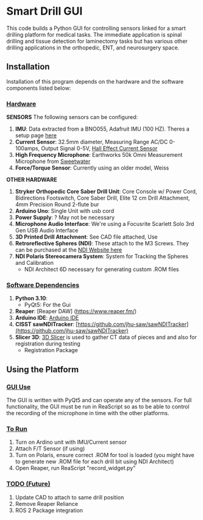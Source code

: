 # Smart Drill GUI 

This code builds a Python GUI for controlling sensors linked for a smart drilling platform for medical tasks. The immediate application is spinal drilling and tissue detection for laminectomy tasks but has various other drilling applications in the orthopedic, ENT, and neurosurgery space.


## Installation
Installation of this program depends on the hardware and the software components listed below:


### **<u>Hardware</u>**


**SENSORS**
The following sensors can be configured:
1. **IMU**: Data extracted from a BNO055, Adafruit IMU (100 HZ). Theres a setup page [here](https://learn.adafruit.com/adafruit-bno055-absolute-orientation-sensor) 
2. **Current Sensor**: 32.5mm diameter, Measuring Range AC/DC 0-100amps, Output Signal 0-5V, [Hall Effect Current Sensor](https://www.ato.com/hall-effect-current-sensor-20a-to-2000a?affiliate=shopping&gclid=CjwKCAjw0dKXBhBPEiwA2bmObQ5OSWntZQFYQCi-ZZZS-ALRPwt0HOrH3kyMgdXkIS0IxyknPLNv9xoCYfcQAvD_BwE)
3. **High Frequency Microphone**: Earthworks 50k Omni Measurement Microphone from [Sweetwater](https://www.sweetwater.com/store/detail/M50--earthworks-m50-50khz-omnidirectional-measurement-microphone?main_web_category_rollup=2/23/105&mrkgadid=&mrkgcl=28&mrkgen=gpla&mrkgbflag=1&mrkgcat=drums&percussion&acctid=21700000001645388&dskeywordid=92700072478779155&lid=92700072478779155&ds_s_kwgid=58700007963105270&ds_s_inventory_feed_id=97700000007215323&dsproductgroupid=1720832031358&product_id=M50&prodctry=US&prodlang=en&channel=online&storeid=&device=c&network=u&matchtype=&adpos=largenumber&locationid=9007915&creative=615094225367&targetid=pla-1720832031358&campaignid=17962511191&awsearchcpc=&gclid=Cj0KCQjwgO2XBhCaARIsANrW2X1BCU2Z38AGIWfbqYU1OGVqii0Jh_oywba0EATVshacKn6OnbCR5OcaApjvEALw_wcB&gclsrc=aw.ds)
4. **Force/Torque Sensor**: Currently using an older model, Weiss 

**OTHER HARDWARE**
1. **Stryker Orthopedic Core Saber Drill Unit**:  Core Console w/ Power Cord, Bidirections Footswitch, Core Saber Drill, Elite 12 cm Drill Attachment, 4mm Precision Round 2-flute bur
1. **Arduino Uno**: Single Unit with usb cord
2. **Power Supply**: ? May not be necessary
3. **Microphone Audio Interface**: We're using a Focusrite Scarlett Solo 3rd Gen USB Audio Interface
2. **3D Printed Drill Attachment**: See CAD file attached, Use
3. **Retroreflective Spheres (NDI)**: These attach to the M3 Screws. They can be purchased at the [NDI Website here](https://www.ndigital.com/optical-measurement-technology/passive-marker-spheres/disposable-reflective-marker-sphere/)
4. **NDI Polaris Stereocamera System**: System for Tracking the Spheres and Calibration
    - NDI Architect 6D necessary for generating custom .ROM files


### **<u>Software Dependencies</u>**
1. **Python 3.10**:
    - PyQt5: For the Gui
2. **Reaper**: [Reaper DAW] (https://www.reaper.fm/)
3. **Arduino IDE**: [Arduino IDE](https://www.arduino.cc/en/software-)
4. **CISST sawNDITracker**: [https://github.com/jhu-saw/sawNDITracker](https://github.com/jhu-saw/sawNDITracker)
5. **Slicer 3D**: [3D Slicer](https://www.slicer.org/) is used to gather CT data of pieces and and also for registration during testing
    - Registration Package


## Using the Platform

### **<u>GUI Use</u>**
The GUI is written with PyQt5 and can operate any of the sensors. For full functionality, the GUI must be run in ReaScript so as to be able to control the recording of the microphone in time with the other platforms.

### **<u>To Run</u>**
1. Turn on Ardino unit with IMU/Current sensor
2. Attach F/T Sensor (if using)
3. Turn on Polaris, ensure correct .ROM for tool is loaded (you might have to generate new .ROM file for each drill bit using NDI Architect) 
3. Open Reaper, run ReaScript "record_widget.py"


### **<u>TODO (Future)</u>**
1. Update CAD to attach to same drill position
2. Remove Reaper Reliance
2. ROS 2 Package integration